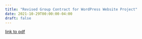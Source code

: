 ```yaml
---
title: "Revised Group Contract for WordPress Website Project"
date: 2021-10-29T00:00:00-04:00
draft: false
---
```



[link to pdf](https://vibrant-williams-d83705.netlify.app/Revised%20Group%202%20Team%20Contract.pdf)
